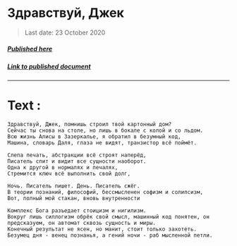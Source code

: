 # Здравствуй, Джек

> Last date: 23 October 2020

##### [Published here](http://vk.com/zimnurov_mf)

##### [Link to published document](https://vk.com/wall-52918906_419)

---

# Text :

```
Здравствуй, Джек, помнишь строил твой картонный дом?
Сейчас ты снова на столе, но лишь в бокале с колой и со льдом.
Всю жизнь Алисы в Зазеркалье, я обратил в безумный код,
Машина, словарь Даля, глаза не видят, транзистор всё поймёт.

Слепа печать, абстракции всё строят наперёд,
Писатель спит и видит все сущности наоборот.
Одна к другой в нормалях и печалях,
Стремится ключ всё выполнить свой долг,

Ночь. Писатель пишет. День. Писатель сжёг.
В теории познаний, философий, бессмысленен софизм и солипсизм,
Вот, полный мой стакан, вновь внутренности 

Комплекс Бога разъедает стоицизм и нигилизм.
Вокруг лишь силлогизм обрёк свой смысл, машинный код понятен, он предсказуем, он автомат сквозь сущность и миры.
Конечный результат не ясен, но манит, стоит только захотеть.
Безумец дня - венец познанья, а гений ночи - раб мысленной петли.
```
